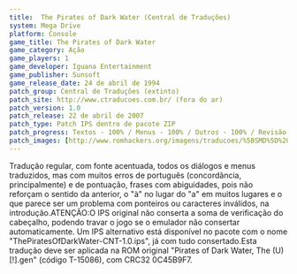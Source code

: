 ```yaml
---
title:  The Pirates of Dark Water (Central de Traduções)
system: Mega Drive
platform: Console
game_title: The Pirates of Dark Water
game_category: Ação
game_players: 1
game_developer: Iguana Entertainment
game_publisher: Sunsoft
game_release_date: 24 de abril de 1994
patch_group: Central de Traduções (extinto)
patch_site: http://www.ctraducoes.com.br/ (fora do ar)
patch_version: 1.0
patch_release: 22 de abril de 2007
patch_type: Patch IPS dentro de pacote ZIP
patch_progress: Textos - 100% / Menus - 100% / Outros - 100% / Revisão - 100% / Acentos - 100% / Gráficos - 90%
patch_images: [http://www.romhackers.org/imagens/traducoes/%5BSMD%5D%20The%20Pirates%20of%20Dark%20Water%20-%20CT%20-%201.png,http://www.romhackers.org/imagens/traducoes/%5BSMD%5D%20The%20Pirates%20of%20Dark%20Water%20-%20CT%20-%202.png,http://www.romhackers.org/imagens/traducoes/%5BSMD%5D%20The%20Pirates%20of%20Dark%20Water%20-%20CT%20-%203.png]
---
```

Tradução regular, com fonte acentuada, todos os diálogos e menus traduzidos, mas com muitos erros de português (concordância, principalmente) e de pontuação, frases com abiguidades, pois não reforçam o sentido da anterior, o "à" no lugar do "a" em muitos lugares e o que parece ser um problema com ponteiros ou caracteres inválidos, na introdução.ATENÇÃO:O IPS original não conserta a soma de verificação do cabeçalho, podendo travar o jogo se o emulador não consertar automaticamente. Um IPS alternativo está disponível no pacote com o nome "ThePiratesOfDarkWater-CNT-1.0.ips", já com tudo consertado.Esta tradução deve ser aplicada na ROM original "Pirates of Dark Water, The (U) [!].gen" (código T-15086), com CRC32 0C45B9F7.